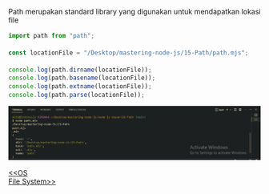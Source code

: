 <p align="justify">
Path merupakan standard library yang digunakan untuk mendapatkan lokasi file
</p>

```js
import path from "path";

const locationFile = "/Desktop/mastering-node-js/15-Path/path.mjs";

console.log(path.dirname(locationFile));
console.log(path.basename(locationFile));
console.log(path.extname(locationFile));
console.log(path.parse(locationFile));
```

![Alt text](image.png)

[<<OS](https://github.com/Bahrul-Rozak/mastering-node-js/tree/main/node-js-dasar/14-OS)
<br>
[File System>>]()
